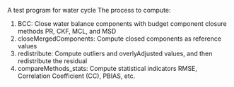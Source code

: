 A test program for water cycle
The process to compute: 
1. BCC: Close water balance components with budget component closure methods PR, CKF, MCL, and MSD
2. closeMergedComponents: Compute closed components as reference values
3. redistribute: Compute outliers and overlyAdjusted values, and then redistribute the residual
4. compareMethods_stats: Compute statistical indicators RMSE, Correlation Coefficient (CC), PBIAS, etc.
